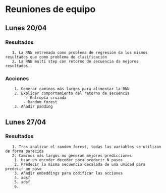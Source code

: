 # Reuniones de equipo
## Lunes 20/04
### Resultados
       1. La RNN entrenada como problema de regresión da los mismos resultados que como problema de clasificación
       2. La RNN multi step con retorno de secuencia da mejores resultados.
### Acciones
        1. Generar caminos más largos para alimentar la RNN
        2. Explicar comportamiento del retorno de secuencia
             - Entropía cruzada
            - Random forest 
        3. Añadir padding
   
## Lunes 27/04
### Resultados
       1. Tras analizar el random forest, todas las variables se utilizan de forma parecida
       2. Caminos más largos no generan mejores predicciones
        1. Usar un encoder decoder para predecir N pasos
        2. Predecir la misma secuencia decalada de una unidad para predecir un paso
        3. Añadir embeddings para codificar las acciones
        4. adsf
        5. adsf
        6.  
         
